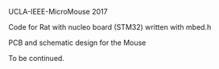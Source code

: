 UCLA-IEEE-MicroMouse 2017

Code for Rat with nucleo board (STM32)
written with mbed.h

PCB and schematic design for the Mouse

To be continued.
